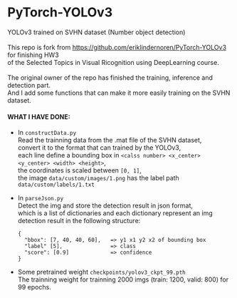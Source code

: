 # PyTorch-YOLOv3
YOLOv3 trained on SVHN dataset (Number object detection)   
<br />
This repo is fork from https://github.com/eriklindernoren/PyTorch-YOLOv3 for finishing HW3     
of the Selected Topics in Visual Ricognition using DeepLearning course.  
<br />
The original owner of the repo has finished the training, inference and detection part.  
And I add some functions that can make it more easily training on the SVHN dataset.
<br />
#### WHAT I HAVE DONE:


* In `constructData.py`   
Read the trainning data from the .mat file of the SVHN dataset,  
convert it to the format that can trained by the YOLOv3,  
each line define a bounding box in `<calss number> <x_center> <y_center> <width> <height>`,  
the coordinates is scaled between `[0, 1]`,   
the image `data/custom/images/1.png` has the label path `data/custom/labels/1.txt`  

* In `parseJson.py`  
Detect the img and store the detection result in json format,  
which is a list of dictionaries and each dictionary represent an img detection result in the following structure:  
   ```
   {
     "bbox": [7, 40, 40, 60],   => y1 x1 y2 x2 of bounding box
     "label" [5],               => class
     "score": [0.9]             => confidence
   }
   ```

* Some pretrained weight `checkpoints/yolov3_ckpt_99.pth`  
The trainning weight for trainning 2000 imgs (train: 1200, valid: 800) for 99 epochs.
